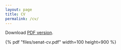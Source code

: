 ```yaml
---
layout: page
title: CV
permalink: /cv/
---
```


Download [PDF version](/files/senat-cv.pdf).

{% pdf "files/senat-cv.pdf" width=100 height=900 %}
